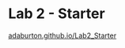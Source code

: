 # Lab 2 - Starter
[adaburton.github.io/Lab2_Starter](https://adaburton.github.io/fa22-cse110-lab3/)
